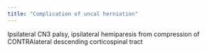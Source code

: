 ```yaml
---
title: "Complication of uncal herniation"
---
```

Ipsilateral CN3 palsy, ipsilateral hemiparesis from compression of CONTRAlateral descending corticospinal tract

